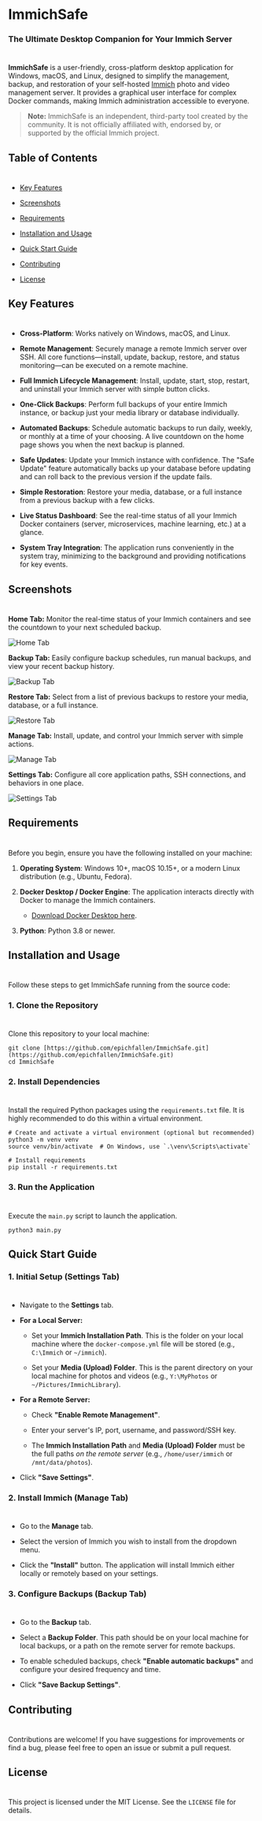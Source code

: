 # ImmichSafe

### The Ultimate Desktop Companion for Your Immich Server

# 

**ImmichSafe** is a user-friendly, cross-platform desktop application for Windows, macOS, and Linux, designed to simplify the management, backup, and restoration of your self-hosted [Immich](https://immich.app/ "null") photo and video management server. It provides a graphical user interface for complex Docker commands, making Immich administration accessible to everyone.

> **Note:** ImmichSafe is an independent, third-party tool created by the community. It is not officially affiliated with, endorsed by, or supported by the official Immich project.

## Table of Contents

# 

-   [Key Features](https://www.google.com/search?q=%23key-features "null")
    
-   [Screenshots](https://www.google.com/search?q=%23screenshots "null")
    
-   [Requirements](https://www.google.com/search?q=%23requirements "null")
    
-   [Installation and Usage](https://www.google.com/search?q=%23installation-and-usage "null")
    
-   [Quick Start Guide](https://www.google.com/search?q=%23quick-start-guide "null")
    
-   [Contributing](https://www.google.com/search?q=%23contributing "null")
    
-   [License](https://www.google.com/search?q=%23license "null")
    

## Key Features

# 

-   **Cross-Platform**: Works natively on Windows, macOS, and Linux.

-   **Remote Management**: Securely manage a remote Immich server over SSH. All core functions—install, update, backup, restore, and status monitoring—can be executed on a remote machine.
    
-   **Full Immich Lifecycle Management**: Install, update, start, stop, restart, and uninstall your Immich server with simple button clicks.
    
-   **One-Click Backups**: Perform full backups of your entire Immich instance, or backup just your media library or database individually.
    
-   **Automated Backups**: Schedule automatic backups to run daily, weekly, or monthly at a time of your choosing. A live countdown on the home page shows you when the next backup is planned.
    
-   **Safe Updates**: Update your Immich instance with confidence. The "Safe Update" feature automatically backs up your database before updating and can roll back to the previous version if the update fails.
    
-   **Simple Restoration**: Restore your media, database, or a full instance from a previous backup with a few clicks.
    
-   **Live Status Dashboard**: See the real-time status of all your Immich Docker containers (server, microservices, machine learning, etc.) at a glance.
    
-   **System Tray Integration**: The application runs conveniently in the system tray, minimizing to the background and providing notifications for key events.
    

## Screenshots

# 

**Home Tab:** Monitor the real-time status of your Immich containers and see the countdown to your next scheduled backup.

![Home Tab](https://github.com/epichfallen/ImmichSafe/blob/main/assets/screenshots/home-tab.png)

**Backup Tab:** Easily configure backup schedules, run manual backups, and view your recent backup history.

![Backup Tab](https://github.com/epichfallen/ImmichSafe/blob/main/assets/screenshots/backup-tab.png)

**Restore Tab:** Select from a list of previous backups to restore your media, database, or a full instance.

![Restore Tab](https://github.com/epichfallen/ImmichSafe/blob/main/assets/screenshots/restore-tab.png)

**Manage Tab:** Install, update, and control your Immich server with simple actions.

![Manage Tab](https://github.com/epichfallen/ImmichSafe/blob/main/assets/screenshots/manage-tab.png)

**Settings Tab:** Configure all core application paths, SSH connections, and behaviors in one place.

![Settings Tab](https://github.com/epichfallen/ImmichSafe/blob/main/assets/screenshots/settings-tab.png)

## Requirements

# 

Before you begin, ensure you have the following installed on your machine:

1.  **Operating System**: Windows 10+, macOS 10.15+, or a modern Linux distribution (e.g., Ubuntu, Fedora).
    
2.  **Docker Desktop / Docker Engine**: The application interacts directly with Docker to manage the Immich containers.
    
    -   [Download Docker Desktop here](https://www.docker.com/products/docker-desktop/ "null").
        
3.  **Python**: Python 3.8 or newer.
    

## Installation and Usage

# 

Follow these steps to get ImmichSafe running from the source code:

### 1\. Clone the Repository

# 

Clone this repository to your local machine:

    git clone [https://github.com/epichfallen/ImmichSafe.git](https://github.com/epichfallen/ImmichSafe.git)
    cd ImmichSafe

### 2\. Install Dependencies

# 

Install the required Python packages using the `requirements.txt` file. It is highly recommended to do this within a virtual environment.

    # Create and activate a virtual environment (optional but recommended)
    python3 -m venv venv
    source venv/bin/activate  # On Windows, use `.\venv\Scripts\activate`
    
    # Install requirements
    pip install -r requirements.txt
    

### 3\. Run the Application

# 

Execute the `main.py` script to launch the application.

    python3 main.py
    

## Quick Start Guide

### 1\. Initial Setup (Settings Tab)

# 

-   Navigate to the **Settings** tab.
    
-   **For a Local Server:**
    
    -   Set your **Immich Installation Path**. This is the folder on your local machine where the `docker-compose.yml` file will be stored (e.g., `C:\Immich` or `~/immich`).
        
    -   Set your **Media (Upload) Folder**. This is the parent directory on your local machine for photos and videos (e.g., `Y:\MyPhotos` or `~/Pictures/ImmichLibrary`).
        
-   **For a Remote Server:**
    
    -   Check **"Enable Remote Management"**.
        
    -   Enter your server's IP, port, username, and password/SSH key.
        
    -   The **Immich Installation Path** and **Media (Upload) Folder** must be the full paths _on the remote server_ (e.g., `/home/user/immich` or `/mnt/data/photos`).
        
-   Click **"Save Settings"**.
    

### 2\. Install Immich (Manage Tab)

# 

-   Go to the **Manage** tab.
    
-   Select the version of Immich you wish to install from the dropdown menu.
    
-   Click the **"Install"** button. The application will install Immich either locally or remotely based on your settings.
    

### 3\. Configure Backups (Backup Tab)

# 

-   Go to the **Backup** tab.
    
-   Select a **Backup Folder**. This path should be on your local machine for local backups, or a path on the remote server for remote backups.
    
-   To enable scheduled backups, check **"Enable automatic backups"** and configure your desired frequency and time.
    
-   Click **"Save Backup Settings"**.

## Contributing

# 

Contributions are welcome! If you have suggestions for improvements or find a bug, please feel free to open an issue or submit a pull request.

## License

# 

This project is licensed under the MIT License. See the `LICENSE` file for details.

